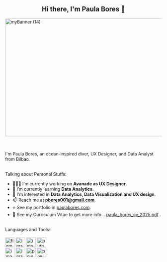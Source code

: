 
<h2 align="center" tabindex="-1" class="heading-element" dir="auto">Hi there, I'm <span class="color:#7368FF">Paula Bores</span> 👋</h2>
<img width="1411" height="378" alt="myBanner (14)" src="https://github.com/user-attachments/assets/c87d4ed1-83b2-419a-a0a7-3bb36e409ba7" /><br><br><br>

I'm Paula Bores, an ocean-inspired diver, UX Designer, and Data Analyst from Bilbao.<br><br>

Talking about Personal Stuffs: <br>

- 👨🏽‍💻 I’m currently working on **Avanade as UX Designer**.
- 🌱 I’m currently learning **Data Analytics**.
- 🤔 I'm interested in **Data Analytics, Data Visualization and UX design**.
- 📫 Reach me at **pbores001@gmail.com**.
- ⭐ See my portfolio in [paulabores.com](https://www.paulabores.com/).
- 📝 See my Curriculum Vitae to get more info... [paula_bores_cv_2025.pdf](https://github.com/user-attachments/files/21989099/paula_bores_cv_2025.pdf) .<br><br>


Languages and Tools: <br><br>
<img width="30" height="30" alt="figma_png" src="https://github.com/user-attachments/assets/72b61e8b-893d-4f92-a67a-9be6c7428542" />
<img width="30" height="30" alt="image" src="https://github.com/user-attachments/assets/18420b22-4d16-408e-9515-a4d070fe9332" />
<img width="30" height="30" alt="image" src="https://github.com/user-attachments/assets/0d0aaca5-f588-49da-bae8-eaf61cb6d670" />
<img width="30" height="30" alt="python" src="https://github.com/user-attachments/assets/ca4cc483-765a-40c9-8023-ab86809dcd7a" /> <br>
<img width="30" height="30" alt="image" src="https://github.com/user-attachments/assets/e95b517c-2290-4709-bb5b-6cdabf54ad27" />
<img width="30" height="30" alt="image" src="https://github.com/user-attachments/assets/d69f4ad3-4b97-4145-832c-bad29109e290" />
<img width="30" height="30" alt="powerBI" src="https://github.com/user-attachments/assets/1bd30b08-57d8-439f-9460-6bbe93512899" />
<img width="30" height="30" alt="powerapps" src="https://github.com/user-attachments/assets/e9223e90-8206-4a40-9dbd-edaee4401c5e" />






     
     
     
     



